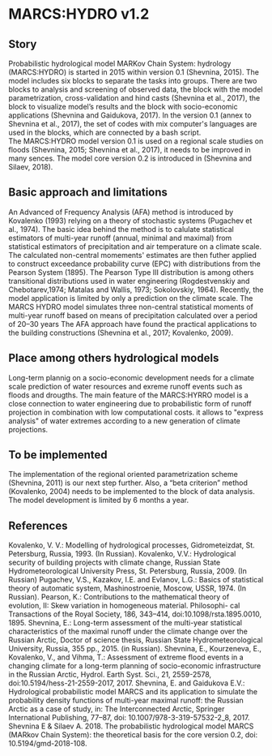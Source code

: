 # MARCS:HYDRO v1.2
## Story
Probabilistic hydrological model MARKov Chain System: hydrology (MARCS:HYDRO) is started in 2015 within version 0.1 (Shevnina, 2015). The model includes six blocks to separate the tasks into groups. There are two blocks to analysis and screening of observed data, the block with the model parametrization, cross-validation and hind casts (Shevnina et al., 2017), the block to visualize model’s results and the block with socio-economic applications (Shevnina and Gaidukova, 2017). In the version 0.1 (annex to Shevnina et al., 2017), the set of codes with mix computer's languages are used in the blocks, which are connected by a bash script.  
The MARCS:HYDRO model version 0.1 is used on a regional scale studies on floods (Shevnina, 2015; Shevnina et al., 2017), it needs to be improved in many sences. The model core version 0.2 is introduced in (Shevnina and Silaev, 2018).

## Basic approach and limitations
An Advanced of Frequency Analysis (AFA) method is introduced by Kovalenko (1993) relying on a theory of stochastic
systems (Pugachev et al., 1974). The basic idea behind the method is to calulate statistical estimators of multi-year
runoff (annual, minimal and maximal) from statistical estimators of precipitation and air temperature on a climate scale. The  calculated non-central momements' estimates are then futher applied to construct exceedance probability curve
(EPC) with distributions from the Pearson System (1895). The Pearson Type III distribution is among others transitional distributions used in water engineering (Rogdestvenskiy and Chebotarev,1974; Matalas and Wallis, 1973; Sokolovskiy, 1964). 
Recently, the model application is limited by only a prediction on the climate scale. The MARCS HYDRO model simulates three non-central statistical moments of multi-year runoff based on means of precipitation calculated over a period of 20–30 years The AFA approach have found the practical applications to the building constructions (Shevnina et al., 2017; Kovalenko, 2009).

## Place among others hydrological models
Long-term plannig on a socio-economic development needs for a climate scale prediction of water resources and exreme runoff events such as floods and drougths. The main feature of the MARCS:HYRRO model is a close connection to water engineering due to probabilistic form of runoff projection in combination with low computational costs. it allows to "express analysis" of water extremes according to a new generation of climate projections. 

## To be implemented 
The implementation of the regional oriented parametrization scheme (Shevnina, 2011) is our next step further. Also, a “beta criterion” method (Kovalenko, 2004) needs to be implemented to the block of data analysis. The model development is limited by 6 months a year. 

## References
Kovalenko, V. V.: Modelling of hydrological processes, Gidrometeizdat, St. Petersburg, Russia, 1993. (In Russian).
Kovalenko, V.V.: Hydrological security of building projects with climate change, Russian State Hydrometeorological
University Press, St. Petersburg, Russia, 2009. (In Russian)
Pugachev, V.S., Kazakov, I.E. and Evlanov, L.G.: Basics of statistical theory of automatic system, Mashinostroenie, Moscow,
USSR, 1974. (In Russian).
Pearson, K.: Contributions to the mathematical theory of evolution, II: Skew variation in homogeneous material. Philosophi-
cal Transactions of the Royal Society, 186, 343–414, doi:10.1098/rsta.1895.0010, 1895.
Shevnina, E.: Long-term assessment of the multi-year statistical characteristics of the maximal runoff under the climate
change over the Russian Arctic, Doctor of science thesis, Russian State Hydrometeorological University, Russia, 355 pp.,
2015. (in Russian).
Shevnina, E., Kourzeneva, E., Kovalenko, V., and Vihma, T.: Assessment of extreme flood events in a changing climate for a
long-term planning of socio-economic infrastructure in the Russian Arctic, Hydrol. Earth Syst. Sci., 21, 2559-2578,
doi:10.5194/hess-21-2559-2017, 2017.
Shevnina, E. and Gaidukova E.V.: Hydrological probabilistic model MARCS and its application to simulate the probability
density functions of multi-year maximal runoff: the Russian Arctic as a case of study, in: The Interconnected Arctic, Springer International Publishing, 77–87, doi: 10.1007/978-3-319-57532-2_8, 2017.
Shevnina E & Silaev A. 2018. The probabilistic hydrological model MARCS (MARkov Chain System): the theoretical basis for the core version 0.2, doi: 10.5194/gmd-2018-108.

